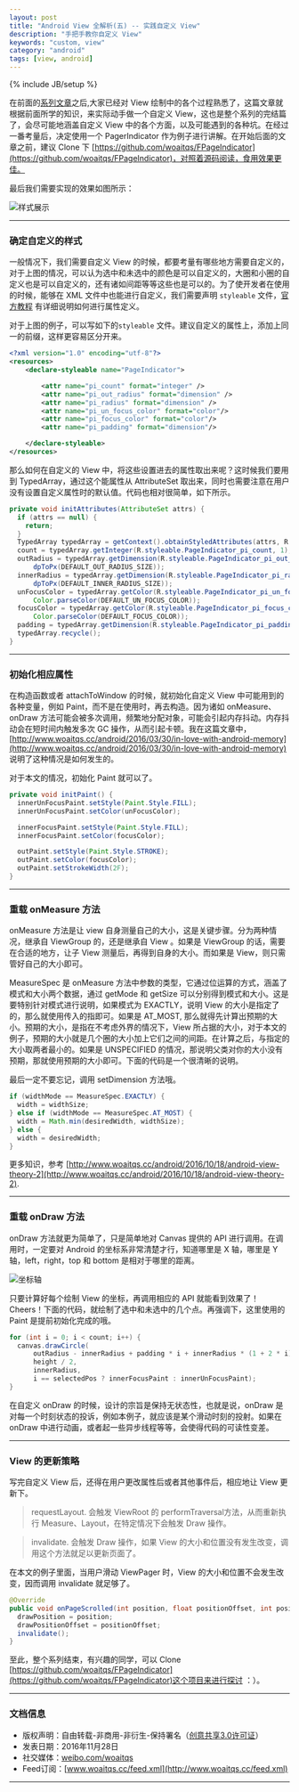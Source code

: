 ```yaml
---
layout: post
title: "Android View 全解析(五) -- 实践自定义 View"
description: "手把手教你自定义 View"
keywords: "custom, view"
category: "android"
tags: [view, android]
---
```

{% include JB/setup %}

在前面的[系列文章](http://www.woaitqs.cc/android/2016/10/10/android-view-theory-1.html)之后,大家已经对 View 绘制中的各个过程熟悉了，这篇文章就根据前面所学的知识，来实际动手做一个自定义 View，这也是整个系列的完结篇了，会尽可能地涵盖自定义 View 中的各个方面，以及可能遇到的各种坑。在经过一番考量后，决定使用一个 PagerIndicator 作为例子进行讲解。在开始后面的文章之前，建议 Clone 下 [https://github.com/woaitqs/FPageIndicator](https://github.com/woaitqs/FPageIndicator)，对照着源码阅读，食用效果更佳。

<!--break-->

最后我们需要实现的效果如图所示：

![样式展示](https://cloud.githubusercontent.com/assets/1680722/20701135/42297c0a-b64c-11e6-8eea-ab706946af90.gif)

------------------------

### 确定自定义的样式

一般情况下，我们需要自定义 View 的时候，都要考量有哪些地方需要自定义的，对于上图的情况，可以认为选中和未选中的颜色是可以自定义的，大圈和小圈的自定义也是可以自定义的，还有诸如间距等等这些也是可以的。为了使开发者在使用的时候，能够在 XML 文件中也能进行自定义，我们需要声明 `styleable` 文件，[官方教程](https://developer.android.com/training/custom-views/create-view.html) 有详细说明如何进行属性定义。

对于上图的例子，可以写如下的`styleable` 文件。建议自定义的属性上，添加上同一的前缀，这样更容易区分开来。

```xml
<?xml version="1.0" encoding="utf-8"?>
<resources>
    <declare-styleable name="PageIndicator">

        <attr name="pi_count" format="integer" />
        <attr name="pi_out_radius" format="dimension" />
        <attr name="pi_radius" format="dimension" />
        <attr name="pi_un_focus_color" format="color"/>
        <attr name="pi_focus_color" format="color"/>
        <attr name="pi_padding" format="dimension"/>

    </declare-styleable>
</resources>
```

那么如何在自定义的 View 中，将这些设置进去的属性取出来呢？这时候我们要用到 TypedArray，通过这个能属性从 AttributeSet 取出来，同时也需要注意在用户没有设置自定义属性时的默认值。代码也相对很简单，如下所示。

```java
private void initAttributes(AttributeSet attrs) {
  if (attrs == null) {
    return;
  }
  TypedArray typedArray = getContext().obtainStyledAttributes(attrs, R.styleable.PageIndicator);
  count = typedArray.getInteger(R.styleable.PageIndicator_pi_count, 1);
  outRadius = typedArray.getDimension(R.styleable.PageIndicator_pi_out_radius,
      dpToPx(DEFAULT_OUT_RADIUS_SIZE));
  innerRadius = typedArray.getDimension(R.styleable.PageIndicator_pi_radius,
      dpToPx(DEFAULT_INNER_RADIUS_SIZE));
  unFocusColor = typedArray.getColor(R.styleable.PageIndicator_pi_un_focus_color,
      Color.parseColor(DEFAULT_UN_FOCUS_COLOR));
  focusColor = typedArray.getColor(R.styleable.PageIndicator_pi_focus_color,
      Color.parseColor(DEFAULT_FOCUS_COLOR));
  padding = typedArray.getDimension(R.styleable.PageIndicator_pi_padding, 0F);
  typedArray.recycle();
}
```

------------------------

### 初始化相应属性

在构造函数或者 attachToWindow 的时候，就初始化自定义 View 中可能用到的各种变量，例如 Paint，而不是在使用时，再去构造。因为诸如 onMeasure、onDraw 方法可能会被多次调用，频繁地分配对象，可能会引起内存抖动。内存抖动会在短时间内触发多次 GC 操作，从而引起卡顿。我在这篇文章中，[http://www.woaitqs.cc/android/2016/03/30/in-love-with-android-memory](http://www.woaitqs.cc/android/2016/03/30/in-love-with-android-memory) 说明了这种情况是如何发生的。

对于本文的情况，初始化 Paint 就可以了。

```java
private void initPaint() {
  innerUnFocusPaint.setStyle(Paint.Style.FILL);
  innerUnFocusPaint.setColor(unFocusColor);

  innerFocusPaint.setStyle(Paint.Style.FILL);
  innerFocusPaint.setColor(focusColor);

  outPaint.setStyle(Paint.Style.STROKE);
  outPaint.setColor(focusColor);
  outPaint.setStrokeWidth(2F);
}
```

------------------------

### 重载 onMeasure 方法

onMeasure 方法是让 view 自身测量自己的大小，这是关键步骤。分为两种情况，继承自 ViewGroup 的，还是继承自 View 。如果是 ViewGroup 的话，需要在合适的地方，让子 View 测量后，再得到自身的大小。而如果是 View，则只需管好自己的大小即可。

MeasureSpec 是 onMeasure 方法中参数的类型，它通过位运算的方式，涵盖了模式和大小两个数据，通过 getMode 和 getSize 可以分别得到模式和大小。这是要特别针对模式进行说明，如果模式为 EXACTLY，说明 View 的大小是指定了的，那么就使用传入的指即可。如果是 AT_MOST, 那么就得先计算出预期的大小。预期的大小，是指在不考虑外界的情况下，View 所占据的大小，对于本文的例子，预期的大小就是几个圈的大小加上它们之间的间距。在计算之后，与指定的大小取两者最小的。如果是 UNSPECIFIED 的情况，那说明父类对你的大小没有预期，那就使用预期的大小即可。下面的代码是一个很清晰的说明。

最后一定不要忘记，调用 setDimension 方法哦。

```java
if (widthMode == MeasureSpec.EXACTLY) {
  width = widthSize;
} else if (widthMode == MeasureSpec.AT_MOST) {
  width = Math.min(desiredWidth, widthSize);
} else {
  width = desiredWidth;
}
```

更多知识，参考 [http://www.woaitqs.cc/android/2016/10/18/android-view-theory-2](http://www.woaitqs.cc/android/2016/10/18/android-view-theory-2).

------------------------

### 重载 onDraw 方法
onDraw 方法就更为简单了，只是简单地对 Canvas 提供的 API 进行调用。在调用时，一定要对 Android 的坐标系非常清楚才行，知道哪里是 X 轴，哪里是 Y 轴，left，right，top 和 bottom 是相对于哪里的距离。

![坐标轴](http://o8p68x17d.bkt.clouddn.com/gettop_getright.png)

只要计算好每个绘制 View 的坐标，再调用相应的 API 就能看到效果了！Cheers！下面的代码，就绘制了选中和未选中的几个点。再强调下，这里使用的 Paint 是提前初始化完成的哦。

```java
for (int i = 0; i < count; i++) {
  canvas.drawCircle(
      outRadius - innerRadius + padding * i + innerRadius * (1 + 2 * i),
      height / 2,
      innerRadius,
      i == selectedPos ? innerFocusPaint : innerUnFocusPaint);
}
```

在自定义 onDraw 的时候，设计的宗旨是保持无状态性，也就是说，onDraw 是对每一个时刻状态的投诉，例如本例子，就应该是某个滑动时刻的投射。如果在 onDraw 中进行动画，或者起一些异步线程等等，会使得代码的可读性变差。

------------------------

### View 的更新策略

写完自定义 View 后，还得在用户更改属性后或者其他事件后，相应地让 View 更新下。

> requestLayout.
会触发 ViewRoot 的 performTraversal方法，从而重新执行 Measure、Layout，在特定情况下会触发 Draw 操作。

> invalidate.
会触发 Draw 操作，如果 View 的大小和位置没有发生改变，调用这个方法就足以更新页面了。

在本文的例子里面，当用户滑动 ViewPager 时，View 的大小和位置不会发生改变，因而调用 invalidate 就足够了。

```java
@Override
public void onPageScrolled(int position, float positionOffset, int positionOffsetPixels) {
  drawPosition = position;
  drawPositionOffset = positionOffset;
  invalidate();
}
```

至此，整个系列结束，有兴趣的同学，可以 Clone [https://github.com/woaitqs/FPageIndicator](https://github.com/woaitqs/FPageIndicator)这个项目来进行探讨 ：）。

------------------------

### 文档信息
* 版权声明：自由转载-非商用-非衍生-保持署名（[创意共享3.0许可证](http://creativecommons.org/licenses/by-nc-nd/3.0/deed.zh)）
* 发表日期：2016年11月28日
* 社交媒体：[weibo.com/woaitqs](http://weibo.com/woaitqs)
* Feed订阅：[www.woaitqs.cc/feed.xml](http://www.woaitqs.cc/feed.xml)

------------------------
